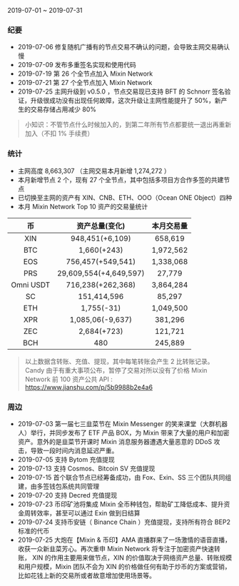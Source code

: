 2019-07-01 ~ 2019-07-31

### 纪要

- 2019-07-06
  修复随机广播有的节点交易不确认的问题，会导致主网交易确认慢
- 2019-07-09
  发布多重签名实现和使用代码
- 2019-07-19
  第 26 个全节点加入 Mixin Network
- 2019-07-21
  第 27 个全节点加入 Mixin Network
- 2019-07-25
  主网升级到 v0.5.0 ，节点交易现已支持 BFT 的 Schnorr 签名验证，升级很成功没有出现任何故障，这次升级让主网性能提升了 50%，新产生的交易存储占用减少 80%

> 小知识：不管节点什么时候加入的，到第二年所有节点都要统一退出再重新加入（不扣 1% 手续费）

### 统计

- 主网高度 8,663,307 （主网交易本月新增 1,274,272 ）
- 本月新增节点 2 个，现有 27 个全节点，其中包括多项目方合作多签的共建节点
- 已切换至主网的资产有 XIN、CNB、ETH、OOO（Ocean ONE Object）四种
- 本月 Mixin Network Top 10 资产的交易量统计

| 币         | 资产总量(变化)               | 本月交易量     |
|:---------:|:----------------------:|:---------:|
| XIN       | 948,451(+6,109)        | 658,619   |
| BTC       | 1,660(+243)            | 1,972,562 |
| EOS       | 756,457(+549,541)      | 1,338,068 |
| PRS       | 29,609,554(+4,649,597) | 27,779    |
| Omni USDT | 716,238(+262,368)      | 3,864,284 |
| SC        | 151,414,596            | 85,297    |
| ETH       | 1,755(-31)             | 1,049,500 |
| XPR       | 1,085,06(-9,637)       | 381,296   |
| ZEC       | 2,684(+723)            | 121,721   |
| BCH       | 480                    | 245,889   |

> 以上数据含转账、充值、提现，其中每笔转账会产生 2 比转账记录。
> Candy 由于有重大事项公布，暂停了交易对所以没有了价格
> Mixin Network 前 100 资产公共 API : https://www.jianshu.com/p/5b9988b2e4a6

### 周边

- 2019-07-03
  第一届七三韭菜节在 Mixin Messenger 的笑来课堂（大群机器人）举行，并同步发布了 ETF 产品 BOX，为 Mixin 带来了大量的用户和加密资产。意外的是韭菜节开课时 Mixin 消息服务器遭遇大量恶意的 DDoS 攻击，导致一段时间内消息延迟严重。
- 2019-07-05
  支持 Bytom 充值提现
- 2019-07-13
  支持 Cosmos、Bitcoin SV 充值提现
- 2019-07-15
  首个联合节点已经筹备成功，由 Fox、Exin、SS 三个团队共同组建，由多签钱包系统共同管理
- 2019-07-20
  支持 Decred 充值提现
- 2019-07-23
  币印矿池将集成 Mixin 全币种钱包，帮助矿工降低成本、提升资金周转效率，甚至可以通过 Exin 做到日结算
- 2019-07-24
  支持币安链（ Binance Chain ）充值提现，支持所有符合 BEP2 标准的代币
- 2019-07-25
  大炮在【Mixin & 币印】AMA 直播群来了一场激情的语音直播，收获一众新韭菜芳心。再次重申 Mixin Network 将专注于加密资产快速转账， XIN 的作用主要用来做节点，XIN 的价值取决于网络资产总量、转账规模和用户规模，Mixin 团队不会为 XIN 的价格做任何有助于炒币的方案或营销，比如花钱上新的交易所或者故意增加使用场景等。
